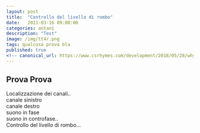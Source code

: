 ```yaml
---
layout: post
title:  "Controllo del livello di rombo"
date:   2021-03-16 09:00:00
categories: antani
description: "Test"
image: /img/tt4r.png
tags: qualcosa prova bla
published: true
<!-- canonical_url: https://www.csrhymes.com/development/2018/05/28/why-use-a-static-site-generator.html -->
---
```

## Prova Prova
Localizzazione dei canali..  
canale sinistro  
canale destro  
suono in fase  
suono in controfase..  
Controllo del livello di rombo...  
